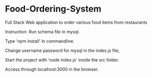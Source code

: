 # Food-Ordering-System
Full Stack Web application to order various food items from restaurants



Instruction:
Run schema file in mysql.

Type 'npm install' in commandline.

Change username password for mysql in the index.js file,

Start the project with 'node index.js' inside the src folder.

Access through localhost:3000 in the browser.
